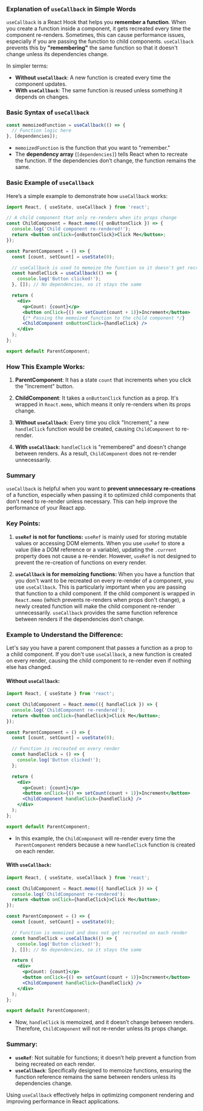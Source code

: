 ### Explanation of `useCallback` in Simple Words

`useCallback` is a React Hook that helps you **remember a function**. When you create a function inside a component, it gets recreated every time the component re-renders. Sometimes, this can cause performance issues, especially if you are passing the function to child components. `useCallback` prevents this by **"remembering"** the same function so that it doesn't change unless its dependencies change.

In simpler terms:
- **Without `useCallback`**: A new function is created every time the component updates.
- **With `useCallback`**: The same function is reused unless something it depends on changes.

### Basic Syntax of `useCallback`

```jsx
const memoizedFunction = useCallback(() => {
  // Function logic here
}, [dependencies]);
```

- `memoizedFunction` is the function that you want to "remember."
- The **dependency array** (`[dependencies]`) tells React when to recreate the function. If the dependencies don’t change, the function remains the same.

### Basic Example of `useCallback`

Here’s a simple example to demonstrate how `useCallback` works:

```jsx
import React, { useState, useCallback } from 'react';

// A child component that only re-renders when its props change
const ChildComponent = React.memo(({ onButtonClick }) => {
  console.log('Child component re-rendered!');
  return <button onClick={onButtonClick}>Click Me</button>;
});

const ParentComponent = () => {
  const [count, setCount] = useState(0);

  // useCallback is used to memoize the function so it doesn't get recreated on each render
  const handleClick = useCallback(() => {
    console.log('Button clicked!');
  }, []); // No dependencies, so it stays the same

  return (
    <div>
      <p>Count: {count}</p>
      <button onClick={() => setCount(count + 1)}>Increment</button>
      {/* Passing the memoized function to the child component */}
      <ChildComponent onButtonClick={handleClick} />
    </div>
  );
};

export default ParentComponent;
```

### How This Example Works:

1. **ParentComponent**: It has a state `count` that increments when you click the "Increment" button.
   
2. **ChildComponent**: It takes a `onButtonClick` function as a prop. It's wrapped in `React.memo`, which means it only re-renders when its props change.

3. **Without `useCallback`**: Every time you click "Increment," a new `handleClick` function would be created, causing `ChildComponent` to re-render.

4. **With `useCallback`**: `handleClick` is "remembered" and doesn't change between renders. As a result, `ChildComponent` does not re-render unnecessarily.

### Summary

`useCallback` is helpful when you want to **prevent unnecessary re-creations** of a function, especially when passing it to optimized child components that don't need to re-render unless necessary. This can help improve the performance of your React app.

### Key Points:

1. **`useRef` is not for functions:** `useRef` is mainly used for storing mutable values or accessing DOM elements. When you use `useRef` to store a value (like a DOM reference or a variable), updating the `.current` property does not cause a re-render. However, `useRef` is not designed to prevent the re-creation of functions on every render.

2. **`useCallback` is for memoizing functions:** When you have a function that you don't want to be recreated on every re-render of a component, you use `useCallback`. This is particularly important when you are passing that function to a child component. If the child component is wrapped in `React.memo` (which prevents re-renders when props don't change), a newly created function will make the child component re-render unnecessarily. `useCallback` provides the same function reference between renders if the dependencies don’t change.

### Example to Understand the Difference:

Let's say you have a parent component that passes a function as a prop to a child component. If you don't use `useCallback`, a new function is created on every render, causing the child component to re-render even if nothing else has changed.

#### Without `useCallback`:

```jsx
import React, { useState } from 'react';

const ChildComponent = React.memo(({ handleClick }) => {
  console.log('ChildComponent re-rendered');
  return <button onClick={handleClick}>Click Me</button>;
});

const ParentComponent = () => {
  const [count, setCount] = useState(0);

  // Function is recreated on every render
  const handleClick = () => {
    console.log('Button clicked!');
  };

  return (
    <div>
      <p>Count: {count}</p>
      <button onClick={() => setCount(count + 1)}>Increment</button>
      <ChildComponent handleClick={handleClick} />
    </div>
  );
};

export default ParentComponent;
```

- In this example, the `ChildComponent` will re-render every time the `ParentComponent` renders because a new `handleClick` function is created on each render.

#### With `useCallback`:

```jsx
import React, { useState, useCallback } from 'react';

const ChildComponent = React.memo(({ handleClick }) => {
  console.log('ChildComponent re-rendered');
  return <button onClick={handleClick}>Click Me</button>;
});

const ParentComponent = () => {
  const [count, setCount] = useState(0);

  // Function is memoized and does not get recreated on each render
  const handleClick = useCallback(() => {
    console.log('Button clicked!');
  }, []); // No dependencies, so it stays the same

  return (
    <div>
      <p>Count: {count}</p>
      <button onClick={() => setCount(count + 1)}>Increment</button>
      <ChildComponent handleClick={handleClick} />
    </div>
  );
};

export default ParentComponent;
```

- Now, `handleClick` is memoized, and it doesn’t change between renders. Therefore, `ChildComponent` will not re-render unless its props change.

### Summary:
- **`useRef`**: Not suitable for functions; it doesn’t help prevent a function from being recreated on each render.
- **`useCallback`**: Specifically designed to memoize functions, ensuring the function reference remains the same between renders unless its dependencies change.

Using `useCallback` effectively helps in optimizing component rendering and improving performance in React applications.
